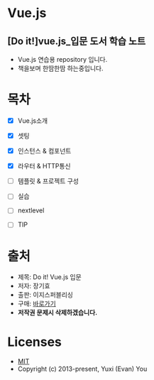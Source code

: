 # Vue.js
## [Do it!]vue.js_입문 도서 학습 노트
- Vue.js 연습용 repository 입니다.
- 책을보며 한땀한땀 하는중입니다.

# 목차
 - [x] Vue.js소개
 - [x] 셋팅
 - [x] 인스턴스 & 컴포넌트
 - [x] 라우터 & HTTP통신
 - [ ] 템플릿 & 프로젝트 구성
 - [ ] 실습
 - [ ] nextlevel
 - [ ] TIP


# 출처
- 제목: Do it! Vue.js 입문
- 저자: 장기효
- 출판: 이지스퍼블리싱
- 구매: [바로가기](https://book.naver.com/bookdb/book_detail.nhn?bid=13256615)
- **저작권 문제시 삭제하겠습니다.**

# Licenses
- [MIT](https://opensource.org/licenses/MIT)
- Copyright (c) 2013-present, Yuxi (Evan) You
